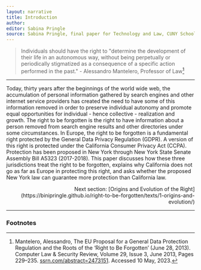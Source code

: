 ```yaml
---
layout: narrative
title: Introduction
author:
editor: Sabina Pringle
source: Sabina Pringle, final paper for Technology and Law, CUNY School of Law, May 2023
---
```


> Individuals should have the right to "determine the development of their life in an autonomous way, without being perpetually or periodically stigmatized as a consequence of a specific action performed in the past." - Alessandro Mantelero, Professor of Law[^1]

[^1]: Mantelero, Alessandro, The EU Proposal for a General Data Protection Regulation and the Roots of the ‘Right to Be Forgotten’ (June 28, 2013). Computer Law & Security Review, Volume 29, Issue 3, June 2013, Pages 229–235. [ssrn.com/abstract=2473151](https://ssrn.com/abstract=2473151). Accessed 10 May, 2023.

---

Today, thirty years after the beginnings of the world wide web, the accumulation of personal information gathered by search engines and other internet service providers has created the need to have some of this information removed in order to preserve individual autonomy and promote equal opportunities for individual - hence collective - realization and growth. The right to be forgotten is the right to have information about a person removed from search engine results and other directories under some circumstances. In Europe, the right to be forgotten is a fundamental right protected by the General Data Privacy Regulation (GDPR). A version of this right is protected under the California Consumer Privacy Act (CCPA). Protection has been proposed in New York through New York State Senate Assembly Bill A5323 (2017-2018). This paper discusses how these three jurisdictions treat the right to be forgotten, explains why California does not go as far as Europe in protecting this right, and asks whether the proposed New York law can guarantee more protection than California law.

<div style="text-align: right">
Next section: [Origins and Evolution of the Right](https://binipringle.github.io/right-to-be-forgotten/texts/1-origins-and-evolution/)
</div>

---

### Footnotes
